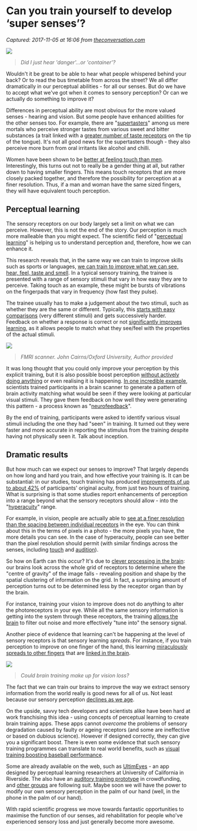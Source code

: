 # Can you train yourself to develop ‘super senses’?

_Captured: 2017-11-05 at 16:06 from [theconversation.com](https://theconversation.com/can-you-train-yourself-to-develop-super-senses-86172)_

![](https://images.theconversation.com/files/192486/original/file-20171030-18693-nt624r.jpg?ixlib=rb-1.1.0&q=45&auto=format&w=926&fit=clip)

> _Did I just hear 'danger'…or 'container'?_

Wouldn't it be great to be able to hear what people whispered behind your back? Or to read the bus timetable from across the street? We all differ dramatically in our perceptual abilities - for all our senses. But do we have to accept what we've got when it comes to sensory perception? Or can we actually do something to improve it?

Differences in perceptual ability are most obvious for the more valued senses - hearing and vision. But some people have enhanced abilities for the other senses too. For example, there are "[supertasters](http://www.sciencedirect.com/science/article/pii/0031938494903611)" among us mere mortals who perceive stronger tastes from various sweet and bitter substances (a trait linked with a [greater number of taste receptors](http://www.sciencedirect.com/science/article/pii/0031938494903611) on the tip of the tongue). It's not all good news for the supertasters though - they also perceive more burn from oral irritants like alcohol and chilli.

Women have been shown to be [better at feeling touch than men](https://www.ncbi.nlm.nih.gov/pubmed/20016091). Interestingly, this turns out not to really be a gender thing at all, but rather down to having smaller fingers. This means touch receptors that are more closely packed together, and therefore the possibility for perception at a finer resolution. Thus, if a man and woman have the same sized fingers, they will have equivalent touch perception.

## Perceptual learning

The sensory receptors on our body largely set a limit on what we can perceive. However, this is not the end of the story. Our perception is much more malleable than you might expect. The scientific field of "[perceptual learning](https://www.ncbi.nlm.nih.gov/pmc/articles/PMC3821996/)" is helping us to understand perception and, therefore, how we can enhance it.

This research reveals that, in the same way we can train to improve skills such as sports or languages, [we can train to improve what we can see, hear, feel, taste and smell](http://psycnet.apa.org/record/1969-35014-000). In a typical sensory training, the trainee is presented with a range of sensory stimuli that vary in how easy they are to perceive. Taking touch as an example, these might be bursts of vibrations on the fingerpads that vary in frequency (how fast they pulse).

The trainee usually has to make a judgement about the two stimuli, such as whether they are the same or different. Typically, this [starts with easy comparisons](http://www.jstor.org/stable/1419876) (very different stimuli) and gets successively harder. Feedback on whether a response is correct or not [significantly improves learning](http://www.sciencedirect.com/science/article/pii/S0042698997000436), as it allows people to match what they see/feel with the properties of the actual stimuli.

![](https://images.theconversation.com/files/192734/original/file-20171031-18683-8rfimv.jpg?ixlib=rb-1.1.0&q=45&auto=format&w=754&fit=clip)

> _FMRI scanner. John Cairns/Oxford University, Author provided_

It was long thought that you could only improve your perception by this explicit training, but it is also possible boost perception [without actively doing anything](http://www.sciencedirect.com/science/article/pii/S1364661305001506) or even realising it is happening. [In one incredible example](http://science.sciencemag.org/content/334/6061/1413), scientists trained participants in a brain scanner to generate a pattern of brain activity matching what would be seen if they were looking at particular visual stimuli. They gave them feedback on how well they were generating this pattern - a process known as "[neurofeedback](https://en.wikipedia.org/wiki/Neurofeedback)".

By the end of training, participants were asked to identify various visual stimuli including the one they had "seen" in training. It turned out they were faster and more accurate in reporting the stimulus from the training despite having not physically seen it. Talk about inception.

## Dramatic results

But how much can we expect our senses to improve? That largely depends on how long and hard you train, and how effective your training is. It can be substantial: in our studies, touch training has produced [improvements of up to about 42%](http://jn.physiology.org/content/115/3/1088) of participants' original acuity, from just two hours of training. What is surprising is that some studies report enhancements of perception into a range beyond what the sensory receptors should allow - into the "[hyperacuity](https://en.wikipedia.org/wiki/Hyperacuity_\(scientific_term\))" range.

For example, in vision, people are actually able to [see at a finer resolution than the spacing between individual receptors](http://www.jstor.org/stable/pdf/2877128.pdf?seq=1#page_scan_tab_contents) in the eye. You can think about this in the terms of pixels in a photo - the more pixels you have, the more details you can see. In the case of hyperacuity, people can see better than the pixel resolution should permit (with similar findings across the senses, including [touch](https://www.ncbi.nlm.nih.gov/pubmed/23516304) and [audition](https://www.nature.com/nature/journal/v410/n6829/abs/410686a0.html)).

So how on Earth can this occur? It's due to [clever processing in the brain](https://www.ncbi.nlm.nih.gov/pubmed/961819): our brains look across the whole grid of receptors to determine where the "centre of gravity" of the image falls - revealing position and shape by the spatial clustering of information on the grid. In fact, a surprising amount of perception turns out to be determined less by the receptor organ than by the brain.

For instance, training your vision to improve does not do anything to alter the photoreceptors in your eye. While all the same sensory information is getting into the system through these receptors, the training [allows the brain](http://onlinelibrary.wiley.com/doi/10.1111/j.1756-8765.2009.01044.x/full) to filter out noise and more effectively "tune into" the sensory signal.

Another piece of evidence that learning can't be happening at the level of sensory receptors is that sensory learning _spreads_. For instance, if you train perception to improve on one finger of the hand, this learning [miraculously spreads to other fingers](http://psycnet.apa.org/record/2013-25329-001) that are [linked in the brain](http://www.pnas.org/content/96/13/7587.short).

![](https://images.theconversation.com/files/192631/original/file-20171031-18683-8r2oow.jpg?ixlib=rb-1.1.0&q=45&auto=format&w=754&fit=clip)

> _Could brain training make up for vision loss?_

The fact that we can train our brains to improve the way we extract sensory information from the world really is good news for all of us. Not least because our sensory perception [declines as we age](https://www.ncbi.nlm.nih.gov/pubmed/7571941).

On the upside, savvy tech developers and scientists alike have been hard at work franchising this idea - using concepts of perceptual learning to create brain training apps. These apps cannot _overcome_ the problems of sensory degradation caused by faulty or ageing receptors (and some are ineffective or based on dubious science). However if designed correctly, they can give you a significant boost. There is even some evidence that such sensory training programmes can translate to real world benefits, such as [visual training boosting baseball performance](http://www.sciencedirect.com/science/article/pii/S0960982214000050).

Some are already available on the web, such as [UltimEyes](https://ultimeyesvision.com/) - an app designed by perceptual learning researchers at University of California in Riverside. The also have an [auditory training prototype](https://experiment.com/projects/can-brain-training-help-soldiers-with-brain-injury-regain-hearing) in crowdfunding, and [other groups](http://www.sciencedirect.com/science/article/pii/S0960982217311788) are following suit. Maybe soon we will have the power to modify our own sensory perception in the palm of our hand (well, in the phone in the palm of our hand).

With rapid scientific progress we move towards fantastic opportunities to maximise the function of our senses, aid rehabilitation for people who've experienced sensory loss and just generally become more awesome.
